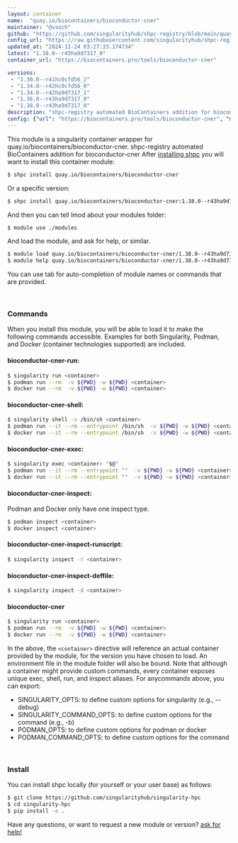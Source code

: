 ```yaml
---
layout: container
name:  "quay.io/biocontainers/bioconductor-cner"
maintainer: "@vsoch"
github: "https://github.com/singularityhub/shpc-registry/blob/main/quay.io/biocontainers/bioconductor-cner/container.yaml"
config_url: "https://raw.githubusercontent.com/singularityhub/shpc-registry/main/quay.io/biocontainers/bioconductor-cner/container.yaml"
updated_at: "2024-11-24 03:27:33.174734"
latest: "1.38.0--r43ha9d7317_0"
container_url: "https://biocontainers.pro/tools/bioconductor-cner"

versions:
 - "1.30.0--r41hc0cfd56_2"
 - "1.34.0--r42hc0cfd56_0"
 - "1.34.0--r42ha9d7317_1"
 - "1.36.0--r43ha9d7317_0"
 - "1.38.0--r43ha9d7317_0"
description: "shpc-registry automated BioContainers addition for bioconductor-cner"
config: {"url": "https://biocontainers.pro/tools/bioconductor-cner", "maintainer": "@vsoch", "description": "shpc-registry automated BioContainers addition for bioconductor-cner", "latest": {"1.38.0--r43ha9d7317_0": "sha256:c88830e041ad6e1e9f7c1a514599ee98cfe24d8af67f50bfb58bcddca94836ae"}, "tags": {"1.30.0--r41hc0cfd56_2": "sha256:67698a758bc0d3e18c293bb5bdfb92366f9adf266763e8671f5c60d9590de951", "1.34.0--r42hc0cfd56_0": "sha256:c06076f605bfd723b05dff033d450b4c4b687da09c2ddd4b62ae81bafede8529", "1.34.0--r42ha9d7317_1": "sha256:6c492bf92442502cd55ee52811eafad8516be8260dac199373f4035aadfcefc6", "1.36.0--r43ha9d7317_0": "sha256:83dbac0ab552bc8e55e221f7179c709e0aace9142359105a5ddc43c436af82ba", "1.38.0--r43ha9d7317_0": "sha256:c88830e041ad6e1e9f7c1a514599ee98cfe24d8af67f50bfb58bcddca94836ae"}, "docker": "quay.io/biocontainers/bioconductor-cner"}
---
```


This module is a singularity container wrapper for quay.io/biocontainers/bioconductor-cner.
shpc-registry automated BioContainers addition for bioconductor-cner
After [installing shpc](#install) you will want to install this container module:


```bash
$ shpc install quay.io/biocontainers/bioconductor-cner
```

Or a specific version:

```bash
$ shpc install quay.io/biocontainers/bioconductor-cner:1.38.0--r43ha9d7317_0
```

And then you can tell lmod about your modules folder:

```bash
$ module use ./modules
```

And load the module, and ask for help, or similar.

```bash
$ module load quay.io/biocontainers/bioconductor-cner/1.38.0--r43ha9d7317_0
$ module help quay.io/biocontainers/bioconductor-cner/1.38.0--r43ha9d7317_0
```

You can use tab for auto-completion of module names or commands that are provided.

<br>

### Commands

When you install this module, you will be able to load it to make the following commands accessible.
Examples for both Singularity, Podman, and Docker (container technologies supported) are included.

#### bioconductor-cner-run:

```bash
$ singularity run <container>
$ podman run --rm  -v ${PWD} -w ${PWD} <container>
$ docker run --rm  -v ${PWD} -w ${PWD} <container>
```

#### bioconductor-cner-shell:

```bash
$ singularity shell -s /bin/sh <container>
$ podman run --it --rm --entrypoint /bin/sh  -v ${PWD} -w ${PWD} <container>
$ docker run --it --rm --entrypoint /bin/sh  -v ${PWD} -w ${PWD} <container>
```

#### bioconductor-cner-exec:

```bash
$ singularity exec <container> "$@"
$ podman run --it --rm --entrypoint ""  -v ${PWD} -w ${PWD} <container> "$@"
$ docker run --it --rm --entrypoint ""  -v ${PWD} -w ${PWD} <container> "$@"
```

#### bioconductor-cner-inspect:

Podman and Docker only have one inspect type.

```bash
$ podman inspect <container>
$ docker inspect <container>
```

#### bioconductor-cner-inspect-runscript:

```bash
$ singularity inspect -r <container>
```

#### bioconductor-cner-inspect-deffile:

```bash
$ singularity inspect -d <container>
```



#### bioconductor-cner

```bash
$ singularity run <container>
$ podman run --rm  -v ${PWD} -w ${PWD} <container>
$ docker run --rm  -v ${PWD} -w ${PWD} <container>
```


In the above, the `<container>` directive will reference an actual container provided
by the module, for the version you have chosen to load. An environment file in the
module folder will also be bound. Note that although a container
might provide custom commands, every container exposes unique exec, shell, run, and
inspect aliases. For anycommands above, you can export:

 - SINGULARITY_OPTS: to define custom options for singularity (e.g., --debug)
 - SINGULARITY_COMMAND_OPTS: to define custom options for the command (e.g., -b)
 - PODMAN_OPTS: to define custom options for podman or docker
 - PODMAN_COMMAND_OPTS: to define custom options for the command

<br>

### Install

You can install shpc locally (for yourself or your user base) as follows:

```bash
$ git clone https://github.com/singularityhub/singularity-hpc
$ cd singularity-hpc
$ pip install -e .
```

Have any questions, or want to request a new module or version? [ask for help!](https://github.com/singularityhub/singularity-hpc/issues)